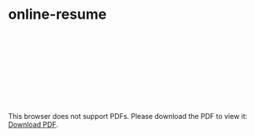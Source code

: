 # online-resume

<object data="https://monkiq.github.io/online-resume/monkiq_Resume.pdf" type="application/pdf" width="1000px" height="1250px">
    <embed src="https://monkiq.github.io/online-resume/monkiq_Resume.pdf">
        <p>This browser does not support PDFs. Please download the PDF to view it: <a href="http://yoursite.com/the.pdf">Download PDF</a>.</p>
    </embed>
</object>
